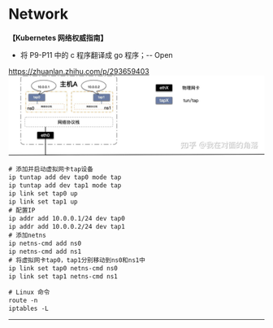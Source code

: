 # Network

**【Kubernetes 网络权威指南】**
- 将 P9-P11 中的 c 程序翻译成 go 程序；-- Open

https://zhuanlan.zhihu.com/p/293659403
![img.png](img.png)
```shell
# 添加并启动虚拟网卡tap设备
ip tuntap add dev tap0 mode tap 
ip tuntap add dev tap1 mode tap 
ip link set tap0 up
ip link set tap1 up
# 配置IP
ip addr add 10.0.0.1/24 dev tap0
ip addr add 10.0.0.2/24 dev tap1
# 添加netns
ip netns-cmd add ns0
ip netns-cmd add ns1
# 将虚拟网卡tap0，tap1分别移动到ns0和ns1中
ip link set tap0 netns-cmd ns0
ip link set tap1 netns-cmd ns1
```

```shell
# Linux 命令
route -n
iptables -L
```
---
